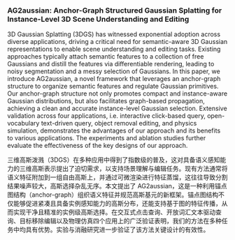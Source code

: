 ### AG2aussian: Anchor-Graph Structured Gaussian Splatting for Instance-Level 3D Scene Understanding and Editing

3D Gaussian Splatting (3DGS) has witnessed exponential adoption across diverse applications, driving a critical need for semantic-aware 3D Gaussian representations to enable scene understanding and editing tasks. Existing approaches typically attach semantic features to a collection of free Gaussians and distill the features via differentiable rendering, leading to noisy segmentation and a messy selection of Gaussians. In this paper, we introduce AG2aussian, a novel framework that leverages an anchor-graph structure to organize semantic features and regulate Gaussian primitives. Our anchor-graph structure not only promotes compact and instance-aware Gaussian distributions, but also facilitates graph-based propagation, achieving a clean and accurate instance-level Gaussian selection. Extensive validation across four applications, i.e. interactive click-based query, open-vocabulary text-driven query, object removal editing, and physics simulation, demonstrates the advantages of our approach and its benefits to various applications. The experiments and ablation studies further evaluate the effectiveness of the key designs of our approach.

三维高斯泼溅（3DGS）在多种应用中得到了指数级的普及，这对具备语义感知能力的三维高斯表示提出了迫切需求，以支持场景理解与编辑任务。现有方法通常将语义特征附加到一组自由高斯上，并通过可微渲染进行特征蒸馏，这往往导致分割结果噪声较大，高斯选择杂乱无序。本文提出了 AG2aussian，这是一种利用锚点图结构（anchor-graph）组织语义特征并规范高斯基元的新框架。锚点图结构不仅能够促进紧凑且具备实例感知能力的高斯分布，还能支持基于图的特征传播，从而实现干净且精准的实例级高斯选择。在交互式点击查询、开放词汇文本驱动查询、目标移除编辑以及物理仿真四个应用上的广泛验证表明，我们的方法在多种任务中均具有优势。实验与消融研究进一步验证了该方法关键设计的有效性。
